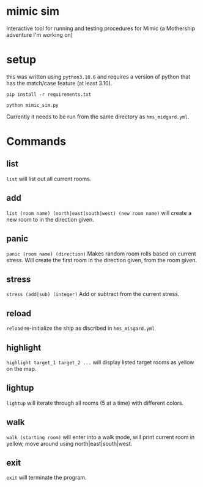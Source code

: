 # mimic sim

Interactive tool for running and testing procedures for Mimic (a Mothership adventure I'm working on)

# setup
this was written using `python3.10.6` and requires a version of python that has the match/case feature (at least 3.10).

```
pip install -r requirements.txt

python mimic_sim.py
```
Currently it needs to be run from the same directory as `hms_midgard.yml`.

# Commands

## list
`list`
will list out all current rooms.

## add
`list (room name) (north|east|south|west) (new room name)`
will create a new room to in the direction given.

## panic
`panic (room name) (direction)`
Makes random room rolls based on current stress. Will create the first room in the direction given, from the room given.

## stress
`stress (add|sub) (integer)`
Add or subtract from the current stress.

## reload
`reload`
re-initialize the ship as discribed in `hms_misgard.yml`

## highlight
`highlight target_1 target_2 ...`
will display listed target rooms as yellow on the map.

## lightup
`lightup`
will iterate through all rooms (5 at a time) with different colors.

## walk
`walk (starting room)`
will enter into a walk mode, will print current room in yellow, move around using north|east|south|west.

## exit
`exit`
will terminate the program.